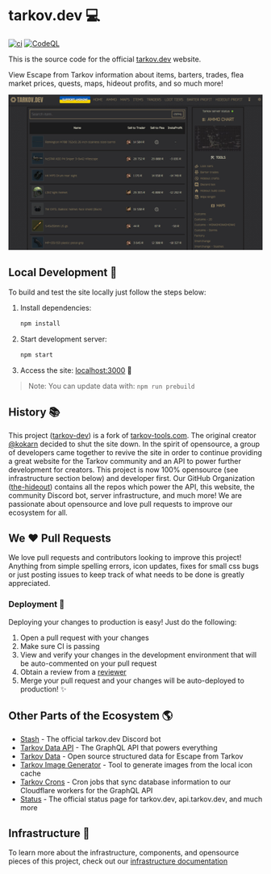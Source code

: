 # tarkov.dev 💻

[![ci](https://github.com/the-hideout/tarkov-dev/actions/workflows/ci.yml/badge.svg)](https://github.com/the-hideout/tarkov-dev/actions/workflows/ci.yml) [![CodeQL](https://github.com/the-hideout/tarkov-dev/actions/workflows/codeql-analysis.yml/badge.svg)](https://github.com/the-hideout/tarkov-dev/actions/workflows/codeql-analysis.yml)

This is the source code for the official [tarkov.dev](https://tarkov.dev) website.

View Escape from Tarkov information about items, barters, trades, flea market prices, quests, maps, hideout profits, and so much more!

![homepage](docs/assets/homepage.png)

## Local Development 🔨

To build and test the site locally just follow the steps below:

1. Install dependencies:

    ```bash
    npm install
    ````

1. Start development server:

    ```bash
    npm start
    ```

1. Access the site: [localhost:3000](http://localhost:3000/) 🎉

> Note: You can update data with: `npm run prebuild`

## History 📚

This project ([tarkov-dev](https://github.com/the-hideout/tarkov-dev)) is a fork of [tarkov-tools.com](https://github.com/kokarn/tarkov-tools). The original creator [@kokarn](https://github.com/kokarn) decided to shut the site down. In the spirit of opensource, a group of developers came together to revive the site in order to continue providing a great website for the Tarkov community and an API to power further development for creators. This project is now 100% opensource (see infrastructure section below) and developer first. Our GitHub Organization ([the-hideout](https://github.com/the-hideout)) contains all the repos which power the API, this website, the community Discord bot, server infrastructure, and much more! We are passionate about opensource and love pull requests to improve our ecosystem for all.

## We ❤️ Pull Requests

We love pull requests and contributors looking to improve this project! Anything from simple spelling errors, icon updates, fixes for small css bugs or just posting issues to keep track of what needs to be done is greatly appreciated.

### Deployment 🚀

Deploying your changes to production is easy! Just do the following:

1. Open a pull request with your changes
1. Make sure CI is passing
1. View and verify your changes in the development environment that will be auto-commented on your pull request
1. Obtain a review from a [reviewer](https://github.com/orgs/the-hideout/teams/reviewers)
1. Merge your pull request and your changes will be auto-deployed to production! ✨

## Other Parts of the Ecosystem 🌎

- [Stash](https://github.com/the-hideout/stash) - The official tarkov.dev Discord bot
- [Tarkov Data API](https://github.com/the-hideout/tarkov-data-api) - The GraphQL API that powers everything
- [Tarkov Data](https://github.com/TarkovTracker/tarkovdata/) - Open source structured data for Escape from Tarkov
- [Tarkov Image Generator](https://github.com/the-hideout/tarkov-image-generator) - Tool to generate images from the local icon cache
- [Tarkov Crons](https://github.com/the-hideout/tarkov-crons) - Cron jobs that sync database information to our Cloudflare workers for the GraphQL API
- [Status](https://github.com/the-hideout/status) - The official status page for tarkov.dev, api.tarkov.dev, and much more

## Infrastructure 🧱

To learn more about the infrastructure, components, and opensource pieces of this project, check out our [infrastructure documentation](https://github.com/the-hideout/.github/blob/main/profile/docs/infrastructure.md#opensource-notice-)
